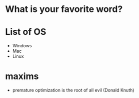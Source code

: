 # What is your favorite word?

# List of OS
- Windows
- Mac
- Linux

# maxims
- premature optimization is the root of all evil (Donald Knuth)
